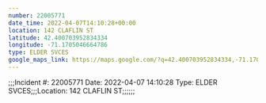 ```yaml
---
number: 22005771
date_time: 2022-04-07T14:10:28+00:00
location: 142 CLAFLIN ST
latitude: 42.400703952834334
longitude: -71.1705046664786
type: ELDER SVCES
google_maps_link: https://maps.google.com/?q=42.400703952834334,-71.1705046664786
---
```


;;;Incident #: 22005771   Date: 2022-04-07 14:10:28   Type: ELDER SVCES;;;Location: 142 CLAFLIN ST;;;;;;
